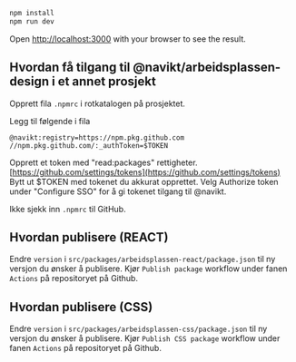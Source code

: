 ```bash
npm install
npm run dev
```

Open [http://localhost:3000](http://localhost:3000) with your browser to see the result.

## Hvordan få tilgang til @navikt/arbeidsplassen-design i et annet prosjekt

Opprett fila `.npmrc` i rotkatalogen på prosjektet.

Legg til følgende i fila

```
@navikt:registry=https://npm.pkg.github.com
//npm.pkg.github.com/:_authToken=$TOKEN
```

Opprett et token med "read:packages" rettigheter. [https://github.com/settings/tokens](https://github.com/settings/tokens) Bytt ut \$TOKEN med tokenet du akkurat opprettet. Velg Authorize token under "Configure SSO" for å gi tokenet tilgang til @navikt.

Ikke sjekk inn `.npmrc` til GitHub.

## Hvordan publisere (REACT)

Endre `version` i `src/packages/arbeidsplassen-react/package.json` til ny versjon du ønsker å publisere. Kjør `Publish package` workflow under fanen `Actions` på repositoryet på Github.

## Hvordan publisere (CSS)

Endre `version` i `src/packages/arbeidsplassen-css/package.json` til ny versjon du ønsker å publisere. Kjør `Publish CSS package` workflow under fanen `Actions` på repositoryet på Github.
